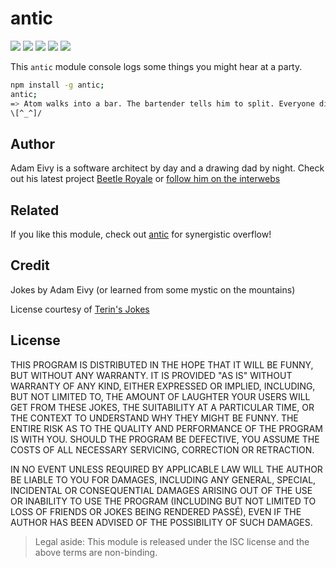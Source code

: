 # antic

[![](http://img.shields.io/gratipay/antic.svg?style=flat)](https://gratipay.com/antic)
[![](http://img.shields.io/npm/dm/antic.svg?style=flat)](https://www.npmjs.org/package/antic)
[![](http://img.shields.io/npm/v/antic.svg?style=flat)](https://www.npmjs.org/package/antic)
[![](http://img.shields.io/codeclimate/github/atomantic/antic.svg?style=flat)](https://codeclimate.com/github/atomantic/antic)
[![](http://img.shields.io/david/atomantic/antic.svg?style=flat)](https://www.npmjs.org/package/antic)

This `antic` module console logs some things you might hear at a party.

```bash
npm install -g antic;
antic;
=> Atom walks into a bar. The bartender tells him to split. Everyone dies.
\[^_^]/
```
## Author

Adam Eivy is a software architect by day and a drawing dad by night. Check out his latest project [Beetle Royale](http://beetleroyale.com) or [follow him on the interwebs](http://adameivy.com)

## Related

If you like this module, check out [antic](https://www.npmjs.com/package/buzzphrase) for synergistic overflow!


## Credit

Jokes by Adam Eivy (or learned from some mystic on the mountains)

License courtesy of [Terin's Jokes](https://github.com/terinjokes/terinjokes)

## License
THIS PROGRAM IS DISTRIBUTED IN THE HOPE THAT IT WILL BE FUNNY, BUT WITHOUT ANY
WARRANTY. IT IS PROVIDED "AS IS" WITHOUT WARRANTY OF ANY KIND, EITHER EXPRESSED
OR IMPLIED, INCLUDING, BUT NOT LIMITED TO, THE AMOUNT OF LAUGHTER YOUR USERS
WILL GET FROM THESE JOKES, THE SUITABILITY AT A PARTICULAR TIME, OR THE CONTEXT
TO UNDERSTAND WHY THEY MIGHT BE FUNNY. THE ENTIRE RISK AS TO THE QUALITY AND
PERFORMANCE OF THE PROGRAM IS WITH YOU. SHOULD THE PROGRAM BE DEFECTIVE, YOU
ASSUME THE COSTS OF ALL NECESSARY SERVICING, CORRECTION OR RETRACTION.

IN NO EVENT UNLESS REQUIRED BY APPLICABLE LAW WILL THE AUTHOR BE LIABLE TO YOU
FOR DAMAGES, INCLUDING ANY GENERAL, SPECIAL, INCIDENTAL OR CONSEQUENTIAL
DAMAGES ARISING OUT OF THE USE OR INABILITY TO USE THE PROGRAM (INCLUDING BUT
NOT LIMITED TO LOSS OF FRIENDS OR JOKES BEING RENDERED PASSÉ), EVEN IF THE
AUTHOR HAS BEEN ADVISED OF THE POSSIBILITY OF SUCH DAMAGES.

> Legal aside: This module is released under the ISC license and the above
terms are non-binding.
